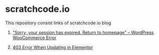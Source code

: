 # scratchcode.io
This repository consist links of scratchcode.io blog


1) <a href="https://www.scratchcode.io/sorry-your-session-has-expired-return-to-homepage-wordpress-woocommerce-error/" target="_blank">“Sorry, your session has expired. Return to homepage” – WordPress WooCommerce Error</a>

2) <a href="https://www.scratchcode.io/403-error-when-updating-in-elementor/" target="_blank">403 Error When Updating in Elementor</a>
